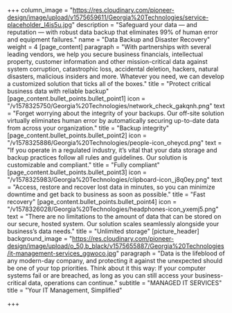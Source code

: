 +++
column_image = "https://res.cloudinary.com/pioneer-design/image/upload/v1575659611/Georgia%20Technologies/service-placeholder_l4is5u.jpg"
description = "Safeguard your data — and reputation — with robust data backup that eliminates 99% of human error and equipment failures."
name = "Data Backup and Disaster Recovery"
weight = 4
[page_content]
paragraph = "With partnerships with several leading vendors, we help you secure business financials, intellectual property, customer information and other mission-critical data against system corruption, catastrophic loss, accidental deletion, hackers, natural disasters, malicious insiders and more. Whatever you need, we can develop a customized solution that ticks all of the boxes."
title = "Protect critical business data with reliable backup"
[page_content.bullet_points.bullet_point1]
icon = "/v1578325750/Georgia%20Technologies/network_check_gakqnh.png"
text = "Forget worrying about the integrity of your backups. Our off-site solution virtually eliminates human error by automatically securing up-to-date data from across your organization."
title = "Backup integrity"
[page_content.bullet_points.bullet_point2]
icon = "/v1578325886/Georgia%20Technologies/people-icon_oheycd.png"
text = "If you operate in a regulated industry, it’s vital that your data storage and backup practices follow all rules and guidelines. Our solution is customizable and compliant."
title = "Fully compliant"
[page_content.bullet_points.bullet_point3]
icon = "/v1578325983/Georgia%20Technologies/clipboard-icon_j8q0ey.png"
text = "Access, restore and recover lost data in minutes, so you can minimize downtime and get back to business as soon as possible."
title = "Fast recovery"
[page_content.bullet_points.bullet_point4]
icon = "/v1578326028/Georgia%20Technologies/headphones-icon_yxemj5.png"
text = "There are no limitations to the amount of data that can be stored on our secure, hosted system. Our solution scales seamlessly alongside your business’s data needs."
title = "Unlimited storage"
[picture_header]
background_image = "https://res.cloudinary.com/pioneer-design/image/upload/o_50,b_black/v1575655887/Georgia%20Technologies/it-management-services_ggwoco.jpg"
paragraph = "Data is the lifeblood of any modern-day company, and protecting it against the unexpected should be one of your top priorities. Think about it this way: If your computer systems fail or are breached, as long as you can still access your business-critical data, operations can continue."
subtitle = "MANAGED IT SERVICES"
title = "Your IT Management, Simplified"

+++
